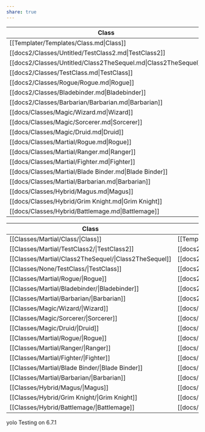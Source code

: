 ```yaml
---
share: true
---
```

| Class                                                          | HitDie | Type    | Skills |
| -------------------------------------------------------------- | ------ | ------- | ------ |
| [[Templater/Templates/Class.md\|Class]]                        | d4     | Martial | 0      |
| [[docs2/Classes/Untitled/TestClass2.md\|TestClass2]]           | d4     | Martial | 0      |
| [[docs2/Classes/Untitled/Class2TheSequel.md\|Class2TheSequel]] | d4     | Martial | 4      |
| [[docs2/Classes/TestClass.md\|TestClass]]                      | d0     | None    | 0      |
| [[docs2/Classes/Rogue/Rogue.md\|Rogue]]                        | d10    | Martial | \-     |
| [[docs2/Classes/Bladebinder.md\|Bladebinder]]                  | d12    | Martial | 4      |
| [[docs2/Classes/Barbarian/Barbarian.md\|Barbarian]]            | d12    | Martial | 2      |
| [[docs/Classes/Magic/Wizard.md\|Wizard]]                       | d8     | Magic   | \-     |
| [[docs/Classes/Magic/Sorcerer.md\|Sorcerer]]                   | d8     | Magic   | \-     |
| [[docs/Classes/Magic/Druid.md\|Druid]]                         | d10    | Magic   | \-     |
| [[docs/Classes/Martial/Rogue.md\|Rogue]]                       | d10    | Martial | \-     |
| [[docs/Classes/Martial/Ranger.md\|Ranger]]                     | d10    | Martial | \-     |
| [[docs/Classes/Martial/Fighter.md\|Fighter]]                   | d12    | Martial | \-     |
| [[docs/Classes/Martial/Blade Binder.md\|Blade Binder]]         | d12    | Martial | \-     |
| [[docs/Classes/Martial/Barbarian.md\|Barbarian]]               | d12    | Martial | \-     |
| [[docs/Classes/Hybrid/Magus.md\|Magus]]                        | d10    | Hybrid  | \-     |
| [[docs/Classes/Hybrid/Grim Knight.md\|Grim Knight]]            | d12    | Hybrid  | \-     |
| [[docs/Classes/Hybrid/Battlemage.md\|Battlemage]]              | d12    | Hybrid  | \-     |



| Class                                                 | link(file.link, file.name)                                     | HitDie | BAB  | Type    |
| ----------------------------------------------------- | -------------------------------------------------------------- | ------ | ---- | ------- |
| [[Classes/Martial/Class/\|Class]]                     | [[Templater/Templates/Class.md\|Class]]                        | d4     | 0    | Martial |
| [[Classes/Martial/TestClass2/\|TestClass2]]           | [[docs2/Classes/Untitled/TestClass2.md\|TestClass2]]           | d4     | 0    | Martial |
| [[Classes/Martial/Class2TheSequel/\|Class2TheSequel]] | [[docs2/Classes/Untitled/Class2TheSequel.md\|Class2TheSequel]] | d4     | 0    | Martial |
| [[Classes/None/TestClass/\|TestClass]]                | [[docs2/Classes/TestClass.md\|TestClass]]                      | d0     | \-   | None    |
| [[Classes/Martial/Rogue/\|Rogue]]                     | [[docs2/Classes/Rogue/Rogue.md\|Rogue]]                        | d10    | 0.75 | Martial |
| [[Classes/Martial/Bladebinder/\|Bladebinder]]         | [[docs2/Classes/Bladebinder.md\|Bladebinder]]                  | d12    | \-   | Martial |
| [[Classes/Martial/Barbarian/\|Barbarian]]             | [[docs2/Classes/Barbarian/Barbarian.md\|Barbarian]]            | d12    | 1    | Martial |
| [[Classes/Magic/Wizard/\|Wizard]]                     | [[docs/Classes/Magic/Wizard.md\|Wizard]]                       | d8     | 0.5  | Magic   |
| [[Classes/Magic/Sorcerer/\|Sorcerer]]                 | [[docs/Classes/Magic/Sorcerer.md\|Sorcerer]]                   | d8     | 0.5  | Magic   |
| [[Classes/Magic/Druid/\|Druid]]                       | [[docs/Classes/Magic/Druid.md\|Druid]]                         | d10    | 0.75 | Magic   |
| [[Classes/Martial/Rogue/\|Rogue]]                     | [[docs/Classes/Martial/Rogue.md\|Rogue]]                       | d10    | 0.75 | Martial |
| [[Classes/Martial/Ranger/\|Ranger]]                   | [[docs/Classes/Martial/Ranger.md\|Ranger]]                     | d10    | 0.75 | Martial |
| [[Classes/Martial/Fighter/\|Fighter]]                 | [[docs/Classes/Martial/Fighter.md\|Fighter]]                   | d12    | 1    | Martial |
| [[Classes/Martial/Blade Binder/\|Blade Binder]]       | [[docs/Classes/Martial/Blade Binder.md\|Blade Binder]]         | d12    | 1    | Martial |
| [[Classes/Martial/Barbarian/\|Barbarian]]             | [[docs/Classes/Martial/Barbarian.md\|Barbarian]]               | d12    | 1    | Martial |
| [[Classes/Hybrid/Magus/\|Magus]]                      | [[docs/Classes/Hybrid/Magus.md\|Magus]]                        | d10    | 1    | Hybrid  |
| [[Classes/Hybrid/Grim Knight/\|Grim Knight]]          | [[docs/Classes/Hybrid/Grim Knight.md\|Grim Knight]]            | d12    | 1    | Hybrid  |
| [[Classes/Hybrid/Battlemage/\|Battlemage]]            | [[docs/Classes/Hybrid/Battlemage.md\|Battlemage]]              | d12    | 1    | Hybrid  |



  yolo
  Testing on 6.7.1